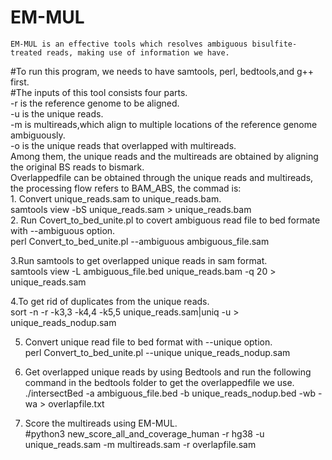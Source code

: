 EM-MUL
====
    EM-MUL is an effective tools which resolves ambiguous bisulfite-treated reads, making use of information we have.
#To run this program, we needs to have samtools, perl, bedtools,and g++ first.  <br>
#The  inputs of this tool consists four parts. <br>
    -r is the reference genome to be aligned.<br>
    -u is the unique reads.<br>
    -m is multireads,which align to multiple locations of the reference genome ambiguously.<br>
    -o is the unique reads that overlapped with multireads.<br>
Among them, the unique reads and the multireads are obtained by aligning the original BS reads to bismark. <br>
Overlappedfile can be obtained through the unique reads and multireads, the processing flow refers to BAM_ABS, the commad is: <br>
    1. Convert unique_reads.sam to unique_reads.bam.<br>
  samtools view -bS unique_reads.sam > unique_reads.bam <br> 
    2. Run Covert_to_bed_unite.pl to covert ambiguous read file to bed formate with --ambiguous option.<br>
  perl Convert_to_bed_unite.pl --ambiguous ambiguous_file.sam <br>
  
3.Run samtools to get overlapped unique reads in sam format. <br>
  samtools view -L ambiguous_file.bed unique_reads.bam -q 20 > unique_reads.sam <br>
  
4.To get rid of duplicates from the unique reads.<br>
  sort -n -r -k3,3 -k4,4 -k5,5 unique_reads.sam|uniq -u > unique_reads_nodup.sam <br>
  
5. Convert unique read file to bed format with --unique option.<br>
  perl Convert_to_bed_unite.pl --unique unique_reads_nodup.sam <br>
  
6. Get overlapped unique reads by using Bedtools and run the following command in the bedtools folder to get the overlappedfile we use.<br>
  ./intersectBed -a ambiguous_file.bed -b unique_reads_nodup.bed -wb -wa > overlapfile.txt <br>
  
7. Score the multireads using EM-MUL.<br>
  #python3 new_score_all_and_coverage_human -r hg38 -u unique_reads.sam -m multireads.sam -r overlapfile.sam<br>
